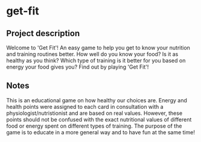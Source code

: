 # get-fit

## Project description 
Welcome to 'Get Fit'! An easy game to help you get to know your nutrition and training routines better. How well do you know your food? Is it as healthy as you think? 
Which type of training is it better for you based on energy your food gives you? Find out by playing 'Get Fit'!

## Notes
This is an educational game on how healthy our choices are. Energy and health points were assigned to each card in consultation with a physiologist/nutristionist and are based on real values. However, these points should not be confused with the exact nutritional values of different food or energy spent on different types of training. The purpose of the game is to educate in a more general way and to have fun at the same time!
